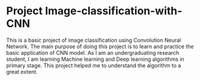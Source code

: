 # Project Image-classification-with-CNN
This is a basic project of image classification using Convolution Neural Network. The main purpose of doing this project is to learn and practice the basic application of CNN model. As I am an undergraduating research student, I am learning Machine learning and Deep learning algorithms in primary stage. This project helped me to understand the algorithm to a great extent.
